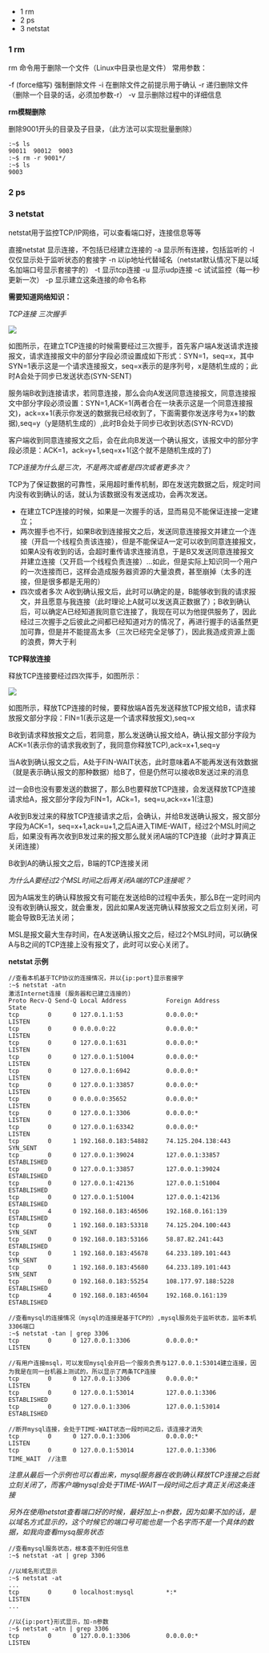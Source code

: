 <!-- MarkdownTOC -->

- 1 rm
- 2 ps
- 3 netstat

<!-- /MarkdownTOC -->




### 1 rm
rm 命令用于删除一个文件（Linux中目录也是文件）
常用参数：

-f (force缩写) 强制删除文件
-i 在删除文件之前提示用于确认
-r 递归删除文件（删除一个目录的话，必须加参数-r）
-v 显示删除过程中的详细信息

**rm模糊删除**

删除9001开头的目录及子目录，（此方法可以实现批量删除）
```
:~$ ls
90011  90012  9003 
:~$ rm -r 9001*/
:~$ ls
9003
```

### 2 ps


### 3 netstat

netstat用于监控TCP/IP网络，可以查看端口好，连接信息等等

直接netstat 显示连接，不包括已经建立连接的
-a 显示所有连接，包括监听的
-l 仅仅显示处于监听状态的套接字
-n 以ip地址代替域名（netstat默认情况下是以域名加端口号显示套接字的）
-t 显示tcp连接
-u 显示udp连接
-c 试试监控（每一秒更新一次）
-p 显示建立这条连接的命令名称

**需要知道网络知识：**

*TCP连接 三次握手*

![](../image/basic/TCP三次握手.png)

如图所示，在建立TCP连接的时候需要经过三次握手，首先客户端A发送请求连接报文，请求连接报文中的部分字段必须设置成如下形式：SYN=1，seq=x，其中SYN=1表示这是一个请求连接报文，seq=x表示的是序列号，x是随机生成的；此时A会处于同步已发送状态(SYN-SENT)

服务端B收到连接请求，若同意连接，那么会向A发送同意连接报文，同意连接报文中部分字段必须设置：SYN=1,ACK=1(两者合在一块表示这是一个同意连接报文)，ack=x+1(表示你发送的数据我已经收到了，下面需要你发送序号为x+1的数据),seq=y（y是随机生成的）,此时B会处于同步已收到状态(SYN-RCVD)

客户端收到同意连接报文之后，会在此向B发送一个确认报文，该报文中的部分字段必须是：ACK=1，ack=y+1,seq=x+1(这个就不是随机生成的了)

*TCP连接为什么是三次，不是两次或者是四次或者更多次？*

TCP为了保证数据的可靠性，采用超时重传机制，即在发送完数据之后，规定时间内没有收到确认的话，就认为该数据没有发送成功，会再次发送。

- 在建立TCP连接的时候，如果是一次握手的话，显而易见不能保证连接一定建立；
- 两次握手也不行，如果B收到连接报文之后，发送同意连接报文并建立一个连接（开启一个线程负责该连接），但是不能保证A一定可以收到同意连接报文，如果A没有收到的话，会超时重传请求连接消息，于是B又发送同意连接报文并建立连接（又开启一个线程负责连接）...如此，但是实际上知识同一个用户的一次连接而已，这样会造成服务器资源的大量浪费，甚至崩掉（太多的连接，但是很多都是无用的） 
- 四次或者多次 A收到确认报文后，此时可以确定的是，B能够收到我的请求报文，并且愿意与我连接（此时理论上A就可以发送真正数据了）；B收到确认后，可以确定A已经知道我同意它连接了，我现在可以为他提供服务了，因此经过三次握手之后彼此之间都已经知道对方的情况了，再进行握手的话虽然更加可靠，但是并不能提高太多（三次已经完全足够了），因此我造成资源上面的浪费，弊大于利

**TCP释放连接**

释放TCP连接要经过四次挥手，如图所示：

![](../image/basic/tcp释放连接.png)

如图所示，释放TCP连接的时候，要释放端A首先发送释放TCP报文给B，请求释放报文部分字段：FIN=1(表示这是一个请求释放报文),seq=x

B收到请求释放报文之后，若同意，那么发送确认报文给A，确认报文部分字段为ACK=1(表示你的请求我收到了，我同意你释放TCP),ack=x+1,seq=y

当A收到确认报文之后，A处于FIN-WAIT状态，此时意味着A不能再发送有效数据（就是表示确认报文的那种数据）给B了，但是仍然可以接收B发送过来的消息

过一会B也没有要发送的数据了，那么B也要释放TCP连接，会发送释放TCP连接请求给A，报文部分字段为FIN=1，ACk=1，seq=u,ack=x+1(注意)

A收到B发过来的释放TCP连接请求之后，会确认，并给B发送确认报文，报文部分字段为ACK=1，seq=x+1,ack=u+1,之后A进入TIME-WAIT，经过2个MSL时间之后，如果没有再次收到B发过来的报文那么就关闭A端的TCP连接（此时才算真正关闭连接）

B收到A的确认报文之后，B端的TCP连接关闭

*为什么A要经过2个MSL时间之后再关闭A端的TCP连接呢？*

因为A端发生的确认释放报文有可能在发送给B的过程中丢失，那么B在一定时间内没有收到确认报文，就会重发，因此如果A发送完确认释放报文之后立刻关闭，可能会导致B无法关闭；

MSL是报文最大生存时间，在A发送确认报文之后，经过2个MSL时间，可以确保A与B之间的TCP连接上没有报文了，此时可以安心关闭了。

**netstat 示例**

```
//查看本机基于TCP协议的连接情况，并以{ip:port}显示套接字
:~$ netstat -atn
激活Internet连接 (服务器和已建立连接的)
Proto Recv-Q Send-Q Local Address           Foreign Address         State      
tcp        0      0 127.0.1.1:53            0.0.0.0:*               LISTEN     
tcp        0      0 0.0.0.0:22              0.0.0.0:*               LISTEN     
tcp        0      0 127.0.0.1:631           0.0.0.0:*               LISTEN     
tcp        0      0 127.0.0.1:51004         0.0.0.0:*               LISTEN     
tcp        0      0 127.0.0.1:6942          0.0.0.0:*               LISTEN     
tcp        0      0 127.0.0.1:33857         0.0.0.0:*               LISTEN     
tcp        0      0 0.0.0.0:35652           0.0.0.0:*               LISTEN     
tcp        0      0 127.0.0.1:3306          0.0.0.0:*               LISTEN     
tcp        0      0 127.0.0.1:63342         0.0.0.0:*               LISTEN     
tcp        0      1 192.168.0.183:54882     74.125.204.138:443      SYN_SENT   
tcp        0      0 127.0.0.1:39024         127.0.0.1:33857         ESTABLISHED
tcp        0      0 127.0.0.1:33857         127.0.0.1:39024         ESTABLISHED
tcp        0      0 127.0.0.1:42136         127.0.0.1:51004         ESTABLISHED
tcp        0      0 127.0.0.1:51004         127.0.0.1:42136         ESTABLISHED
tcp        4      0 192.168.0.183:46506     192.168.0.161:139       ESTABLISHED
tcp        0      1 192.168.0.183:53318     74.125.204.100:443      SYN_SENT   
tcp        0      0 192.168.0.183:53166     58.87.82.241:443        ESTABLISHED
tcp        0      1 192.168.0.183:45678     64.233.189.101:443      SYN_SENT   
tcp        0      1 192.168.0.183:45680     64.233.189.101:443      SYN_SENT   
tcp        0      0 192.168.0.183:55254     108.177.97.188:5228     ESTABLISHED
tcp        4      0 192.168.0.183:46504     192.168.0.161:139       ESTABLISHED

//查看mysql的连接情况（mysql的连接是基于TCP的）,mysql服务处于监听状态，监听本机3306端口
:~$ netstat -tan | grep 3306
tcp        0      0 127.0.0.1:3306          0.0.0.0:*               LISTEN 

//有用户连接msql，可以发现mysql会开启一个服务负责与127.0.0.1:53014建立连接，因为我是在同一台机器上测试的，所以显示了两条TCP连接
tcp        0      0 127.0.0.1:3306          0.0.0.0:*               LISTEN     
tcp        0      0 127.0.0.1:53014         127.0.0.1:3306          ESTABLISHED
tcp        0      0 127.0.0.1:3306          127.0.0.1:53014         ESTABLISHED

//断开mysql连接，会处于TIME-WAIT状态一段时间之后，该连接才消失
tcp        0      0 127.0.0.1:3306          0.0.0.0:*               LISTEN     
tcp        0      0 127.0.0.1:53014         127.0.0.1:3306          TIME_WAIT  //注意
```

*注意从最后一个示例也可以看出来，mysql服务器在收到确认释放TCP连接之后就立刻关闭了，而客户端mysql会处于TIME-WAIT一段时间之后才真正关闭这条连接*

*另外在使用netstat查看端口好的时候，最好加上-n参数，因为如果不加的话，是以域名方式显示的，这个时候它的端口号可能也是一个名字而不是一个具体的数据，如我向查看mysq服务状态*
```
//查看mysql服务状态，根本查不到任何信息
:~$ netstat -at | grep 3306

//以域名形式显示
:~$ netstat -at
...
tcp        0      0 localhost:mysql         *:*                     LISTEN 
...

//以{ip:port}形式显示，加-n参数
:~$ netstat -atn | grep 3306
tcp        0      0 127.0.0.1:3306          0.0.0.0:*               LISTEN
```
